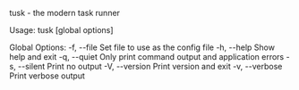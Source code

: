 tusk - the modern task runner

Usage:
tusk [global options]

Global Options:
-f, --file <file> Set file to use as the config file
-h, --help Show help and exit
-q, --quiet Only print command output and application errors
-s, --silent Print no output
-V, --version Print version and exit
-v, --verbose Print verbose output

